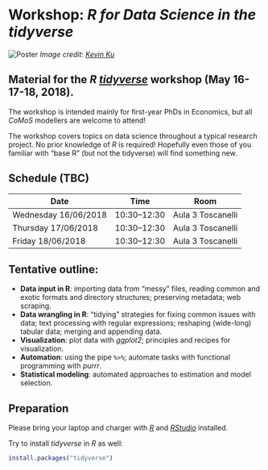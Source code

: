 # Workshop: *R for Data Science in the tidyverse*

![Poster](https://images.pexels.com/photos/577585/pexels-photo-577585.jpeg?cs=srgb&dl=coding-computer-data-577585.jpg&fm=jpg)
*Image credit: [Kevin Ku](https://www.pexels.com/@kevin-ku-92347)*

## Material for the *R* [*tidyverse*](https://www.tidyverse.org/) workshop (May 16-17-18, 2018).

The workshop is intended mainly for first-year PhDs in Economics, but all *CoMoS* modellers are welcome to attend!

The workshop covers topics on data science throughout a typical research project. No prior knowledge of *R* is required! Hopefully even those of you familiar with “base R” (but not the tidyverse) will find something new.

## Schedule (TBC)

Date | Time | Room 
--|-- | --
Wednesday 16/06/2018 | 10:30–12:30 | Aula 3 Toscanelli
Thursday 17/06/2018 | 10:30–12:30 | Aula 3 Toscanelli
Friday 18/06/2018 | 10:30–12:30 | Aula 3 Toscanelli

## Tentative outline:
* __Data input in R__: importing data from “messy” files, reading common and exotic formats and directory structures; preserving metadata; web scraping.
* __Data wrangling in R__: “tidying” strategies for fixing common issues with data; text processing with regular expressions; reshaping (wide-long) tabular data; merging and appending data.
* __Visualization__: plot data with *ggplot2*; principles and recipes for visualization.
* __Automation__: using the pipe `%>%`;  automate tasks with functional programming with *purrr*.
* __Statistical modeling__: automated approaches to estimation and model selection.


## Preparation
Please bring your laptop and charger with [*R*](https://cran.r-project.org/) and [*RStudio*](https://www.rstudio.com/) installed.

Try to install *tidyverse* in *R* as well:

```R
install.packages("tidyverse")
``` 
